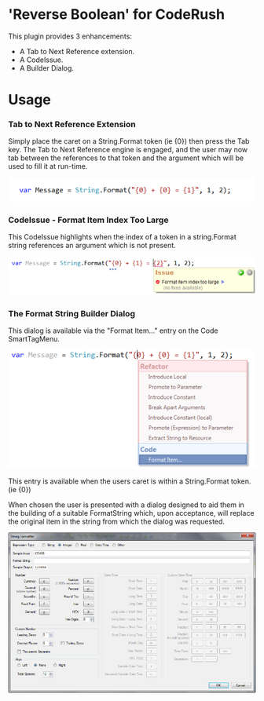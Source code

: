 # 'Reverse Boolean' for CodeRush #

This plugin provides 3 enhancements:

  * A Tab to Next Reference extension.
  * A CodeIssue.
  * A Builder Dialog.

# Usage  #

### Tab to Next Reference Extension ###

Simply place the caret on a String.Format token (ie {0}) then press the Tab key. The Tab to Next Reference engine is engaged, and the user may now tab between the references to that token and the argument which will be used to fill it at run-time.

![](Screenshots/TabToNextStringToken.gif)

### CodeIssue - Format Item Index Too Large ### 

This CodeIssue highlights when the index of a token in a string.Format string references an argument which is not present.

![](Screenshots/FormatItemIndexTooLarge.png)

### The Format String Builder Dialog ###

This dialog is available via the "Format Item..." entry on the Code SmartTagMenu.

![](Screenshots/FormatItem.png)

This entry is available when the users caret is within a String.Format token. (ie {0})

When chosen the user is presented with a dialog designed to aid them in the building of a suitable FormatString which, upon acceptance, will replace the original item in the string from which the dialog was requested.

![](Screenshots/StringFormatter.png)

